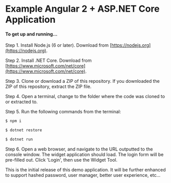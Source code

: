 # Example Angular 2 + ASP.NET Core Application

#### To get up and running...

Step 1. Install Node.js (6 or later). Download from [https://nodejs.org](https://nodejs.org).

Step 2. Install .NET Core. Download from [https://www.microsoft.com/net/core](https://www.microsoft.com/net/core).

Step 3. Clone or download a ZIP of this repository. If you downloaded the ZIP of this repository, extract the ZIP file.

Step 4. Open a terminal, change to the folder where the code was cloned to or extracted to.

Step 5. Run the following commands from the terminal:

```bash
$ npm i

$ dotnet restore

$ dotnet run
```

Step 6. Open a web browser, and navigate to the URL outputted to the console window. The widget application should load. The login form will be pre-filled out. Click 'Login', then use the Widget Tool.

This is the initial release of this demo application. It will be further enhanced to support hashed password, user manager, better user experience, etc...